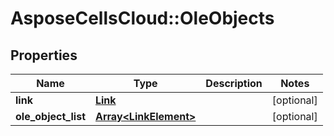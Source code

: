 # AsposeCellsCloud::OleObjects

## Properties
Name | Type | Description | Notes
------------ | ------------- | ------------- | -------------
**link** | [**Link**](Link.md) |  | [optional] 
**ole_object_list** | [**Array&lt;LinkElement&gt;**](LinkElement.md) |  | [optional] 


